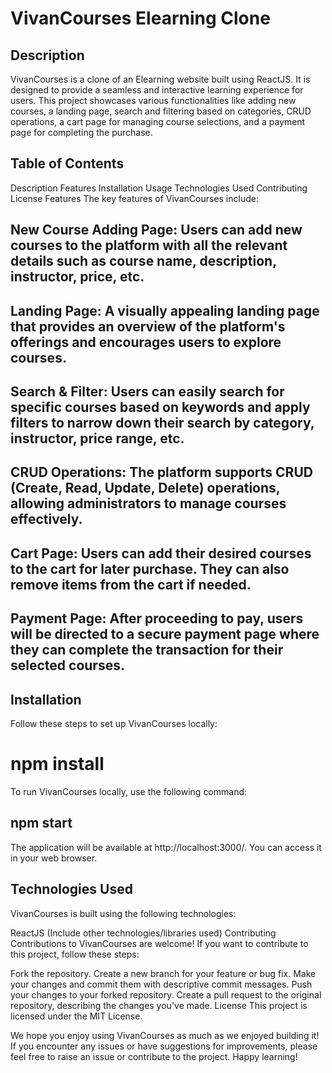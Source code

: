 
# VivanCourses Elearning Clone




## Description
VivanCourses is a clone of an Elearning website built using ReactJS. It is designed to provide a seamless and interactive learning experience for users. This project showcases various functionalities like adding new courses, a landing page, search and filtering based on categories, CRUD operations, a cart page for managing course selections, and a payment page for completing the purchase.

## Table of Contents
Description
Features
Installation
Usage
Technologies Used
Contributing
License
Features
The key features of VivanCourses include:

## New Course Adding Page: Users can add new courses to the platform with all the relevant details such as course name, description, instructor, price, etc.

## Landing Page: A visually appealing landing page that provides an overview of the platform's offerings and encourages users to explore courses.

## Search & Filter: Users can easily search for specific courses based on keywords and apply filters to narrow down their search by category, instructor, price range, etc.

## CRUD Operations: The platform supports CRUD (Create, Read, Update, Delete) operations, allowing administrators to manage courses effectively.

## Cart Page: Users can add their desired courses to the cart for later purchase. They can also remove items from the cart if needed.

## Payment Page: After proceeding to pay, users will be directed to a secure payment page where they can complete the transaction for their selected courses.

## Installation
Follow these steps to set up VivanCourses locally:

# npm install

To run VivanCourses locally, use the following command:


## npm start
The application will be available at http://localhost:3000/. You can access it in your web browser.

## Technologies Used
VivanCourses is built using the following technologies:

ReactJS
(Include other technologies/libraries used)
Contributing
Contributions to VivanCourses are welcome! If you want to contribute to this project, follow these steps:

Fork the repository.
Create a new branch for your feature or bug fix.
Make your changes and commit them with descriptive commit messages.
Push your changes to your forked repository.
Create a pull request to the original repository, describing the changes you've made.
License
This project is licensed under the MIT License.

We hope you enjoy using VivanCourses as much as we enjoyed building it! If you encounter any issues or have suggestions for improvements, please feel free to raise an issue or contribute to the project. Happy learning!


